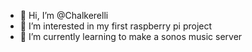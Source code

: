 - 👋 Hi, I’m @Chalkerelli
- 👀 I’m interested in my first raspberry pi project
- 🌱 I’m currently learning to make a sonos music server

